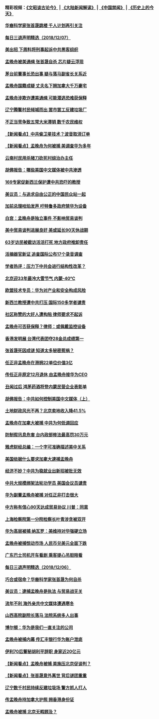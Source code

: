 #### 精彩视频：[《文昭谈古论今》](https://github.com/gfw-breaker/wenzhao/blob/master/README.md?t=12080332) | [《大陆新闻解读》](https://github.com/gfw-breaker/ntdtv-comedy/blob/master/README.md?t=12080332) | [《中国禁闻》](https://github.com/gfw-breaker/ntdtv-news/blob/master/README.md?t=12080332) | [《历史上的今天》](https://github.com/gfw-breaker/today-in-history/blob/master/README.md?t=12080332) 

#### [华裔科学家张首晟跳楼 千人计划再引关注](../pages/nsc413/n10898446.md?t=12080332) 


#### [每日三退声明精选（2018/12/07）](../pages/nsc413/n10898372.md?t=12080332) 

#### [美出招  下周料将刑事起诉中共黑客组织](../pages/nsc413/n10898123.md?t=12080332) 

#### [孟晚舟被美通缉 张首晟自杀 芯片疑云浮现](../pages/nsc413/n10897701.md?t=12080332) 

#### [茅台前董事长恐出事 疑与落马副省长关系近](../pages/nsc413/n10898145.md?t=12080332) 

#### [孟晚舟国籍成疑 丈夫名下拥加拿大千万豪宅](../pages/nsc413/n10898165.md?t=12080332) 

#### [孟晚舟涉欺诈遭美通缉 可能潜逃恐难获保释](../pages/nsc413/n10898102.md?t=12080332) 

#### [辽宁腾鳌村民倾城而出 罢市罢工反建垃圾厂](../pages/nsc413/n10898128.md?t=12080332) 

#### [不正当竞争致五常大米滞销 数千农民维权](../pages/nsc413/n10897548.md?t=12080332) 

#### [【新闻看点】中共偷卫星技术？波音取消订单](../pages/nsc413/n10897878.md?t=12080332) 

#### [【新闻看点】孟晚舟为何被捕 美调查华为多年](../pages/nsc413/n10897596.md?t=12080332) 

#### [云南村民用杀猪刀砍死村综治办主任](../pages/nsc413/n10898094.md?t=12080332) 

#### [胡佛报告：哪些美国中文媒体被中共渗透](../pages/nsc413/n10896480.md?t=12080332) 

#### [169专家促新西兰保护遭中共恐吓的教授](../pages/nsc413/n10898007.md?t=12080332) 

#### [美议员：与追求自由公正的中国民众站一起](../pages/nsc413/n10897863.md?t=12080332) 

#### [加前总理哈珀发声 吁特鲁多政府禁华为设备](../pages/nsc413/n10898039.md?t=12080332) 

#### [白宫：孟晚舟是独立事件 不影响贸易谈判](../pages/nsc413/n10897915.md?t=12080332) 

#### [美中贸易谈判进展良好 美或延长90天休战期](../pages/nsc413/n10897855.md?t=12080332) 

#### [63岁访民被截访活活打死 地方政府推卸责任](../pages/nsc413/n10897603.md?t=12080332) 

#### [活摘器官新证 追查国际公布17个录音调查](../pages/nsc413/n10897744.md?t=12080332) 

#### [学者热评：压力下中共会进行结构性改革？](../pages/nsc413/n10897703.md?t=12080332) 

#### [北京迎33年最冷大雪节气 内蒙-40℃](../pages/nsc413/n10897591.md?t=12080332) 

#### [欧盟技术专员：华为对产业和安全构成风险](../pages/nsc413/n10897566.md?t=12080332) 

#### [新西兰教授遭中共打压 国际150多学者谴责](../pages/nsc413/n10897483.md?t=12080332) 

#### [社区称赞的大好人遭构陷 律师要求不起诉](../pages/nsc413/n10895255.md?t=12080332) 

#### [孟晚舟可否获保释？律师：或佩戴监控设备](../pages/nsc413/n10897512.md?t=12080332) 

#### [香港发明展 台湾代表团夺28金总成绩第一](../pages/nsc413/n10897441.md?t=12080332) 


#### [张首晟死因成谜 知道太多秘密惹祸？](../pages/nsc413/n10896737.md?t=12080332) 

#### [任正非孟晚舟在港拥22单位价值3亿](../pages/nsc413/n10897108.md?t=12080332) 

#### [传任正非原定12月退休 由孟晚舟接华为CEO](../pages/nsc413/n10896983.md?t=12080332) 

#### [丑闻过后 鸿茅药酒将登内蒙民营企业表彰单](../pages/nsc413/n10896801.md?t=12080332) 

#### [胡佛报告：中共如何控制美国中文媒体（上）](../pages/nsc413/n10896358.md?t=12080332) 

#### [土地财政风光不再？北京卖地收入降41.5%](../pages/nsc413/n10896306.md?t=12080332) 

#### [孟晚舟在加拿大被捕 中共为何低调回应](../pages/nsc413/n10896920.md?t=12080332) 

#### [防制假讯息危害 台内政部修法最高罚30万元](../pages/nsc413/n10896093.md?t=12080332) 

#### [雅虎财经总编：一个字可准确描述美中关系](../pages/nsc413/n10896917.md?t=12080332) 

#### [美国依据什么要求加拿大逮捕孟晚舟](../pages/nsc413/n10896496.md?t=12080332) 

#### [经济不妙？中共为稳就业出新招被批无效](../pages/nsc413/n10895979.md?t=12080332) 

#### [中共大规模绑架法轮功学员 美国会议员谴责](../pages/nsc413/n10895797.md?t=12080332) 

#### [华为副董孟晚舟被捕 对任正非打击很大](../pages/nsc413/n10896624.md?t=12080332) 

#### [中方称有信心90天达成贸易协议 川普：同意](../pages/nsc413/n10896579.md?t=12080332) 

#### [上海检察院第一分院检察长叶青涉贪被双开](../pages/nsc413/n10896313.md?t=12080332) 

#### [华为高层被捕 纳瓦罗：美维持对华强硬立场](../pages/nsc413/n10896049.md?t=12080332) 

#### [孟晚舟被捕惊动市场 人民币兑美元全面下跌](../pages/nsc413/n10895924.md?t=12080332) 

#### [广东巴士司机开车看剧 乘客提心吊胆陪看](../pages/nsc413/n10896107.md?t=12080332) 

#### [每日三退声明精选（2018/12/06）](../pages/nsc413/n10896351.md?t=12080332) 

#### [巧合或宿命？华裔科学家张首晟为何自杀](../pages/nsc413/n10895275.md?t=12080332) 

#### [美议员：逮捕孟晚舟是执法 与贸易战无关](../pages/nsc413/n10895851.md?t=12080332) 

#### [流年不利 海外亲共中文媒体遭遇寒冬](../pages/nsc413/n10888505.md?t=12080332) 

#### [山西高院副院长落马 法院系统多人出事](../pages/nsc413/n10895877.md?t=12080332) 

#### [博尔顿：华为是我们一直关注的公司](../pages/nsc413/n10895818.md?t=12080332) 

#### [孟晚舟被捕内幕  传汇丰银行华为账户泄底](../pages/nsc413/n10895828.md?t=12080332) 

#### [伊利70后董秘胡利平辞职 身家近20亿元](../pages/nsc413/n10895629.md?t=12080332) 

#### [【新闻看点】孟晚舟被捕 美施压北京促谈判？](../pages/nsc413/n10895382.md?t=12080332) 

#### [【新闻看点】张首晟意外离世 背后谜团重重](../pages/nsc413/n10895539.md?t=12080332) 

#### [辽宁数千村民持续反建垃圾场 警方抓人打人](../pages/nsc413/n10895670.md?t=12080332) 

#### [传孟晚舟持加拿大护照 拥香港身份证](../pages/nsc413/n10895690.md?t=12080332) 

#### [孟晚舟被捕 北京无暇顾及？](../pages/nsc413/n10895635.md?t=12080332) 

